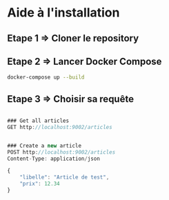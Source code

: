 # Aide à l'installation

## Etape 1 => Cloner le repository

## Etape 2 => Lancer Docker Compose

```bash
docker-compose up --build
```

## Etape 3 => Choisir sa requête

```javascript

### Get all articles
GET http://localhost:9002/articles


### Create a new article
POST http://localhost:9002/articles
Content-Type: application/json

{
    "libelle": "Article de test",
    "prix": 12.34
}

```
